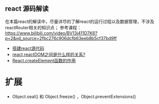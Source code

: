 ## react 源码解读
在本篇react的解读中，尽量详尽的了解react的运行过程以及数据管理，不涉及reactRouter相关的知识点；
参考课程：https://www.bilibili.com/video/BV13j411D7K6?p=2&vd_source=2fbc276c906dcfb63eeb8b5cf37bd9ff

- [搭建react源代码](./proj/Chapter-0/README.MD)
- [react,reactDOM之间是什么样的关系?](./proj/Chapter-1/README.MD)
- [React.createElement函数的作用](./proj/Chapter-3/README.MD)

# 扩展
- Object.seal() 和 Object.freeze() ，Object.preventExtensions()
